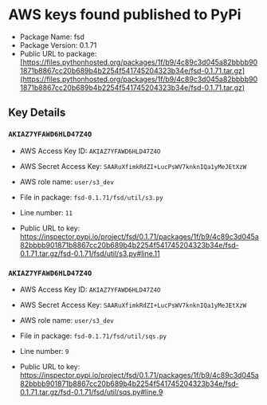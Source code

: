 # AWS keys found published to PyPi

* Package Name: fsd
* Package Version: 0.1.71
* Public URL to package: [https://files.pythonhosted.org/packages/1f/b9/4c89c3d045a82bbbb901871b8867cc20b689b4b2254f541745204323b34e/fsd-0.1.71.tar.gz](https://files.pythonhosted.org/packages/1f/b9/4c89c3d045a82bbbb901871b8867cc20b689b4b2254f541745204323b34e/fsd-0.1.71.tar.gz)

## Key Details

### `AKIAZ7YFAWD6HLD47Z4O`

* AWS Access Key ID: `AKIAZ7YFAWD6HLD47Z4O`
* AWS Secret Access Key: `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` 
* AWS role name: `user/s3_dev`
* File in package: `fsd-0.1.71/fsd/util/s3.py`
* Line number: `11`

* Public URL to key: https://inspector.pypi.io/project/fsd/0.1.71/packages/1f/b9/4c89c3d045a82bbbb901871b8867cc20b689b4b2254f541745204323b34e/fsd-0.1.71.tar.gz/fsd-0.1.71/fsd/util/s3.py#line.11



### `AKIAZ7YFAWD6HLD47Z4O`

* AWS Access Key ID: `AKIAZ7YFAWD6HLD47Z4O`
* AWS Secret Access Key: `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` 
* AWS role name: `user/s3_dev`
* File in package: `fsd-0.1.71/fsd/util/sqs.py`
* Line number: `9`

* Public URL to key: https://inspector.pypi.io/project/fsd/0.1.71/packages/1f/b9/4c89c3d045a82bbbb901871b8867cc20b689b4b2254f541745204323b34e/fsd-0.1.71.tar.gz/fsd-0.1.71/fsd/util/sqs.py#line.9



